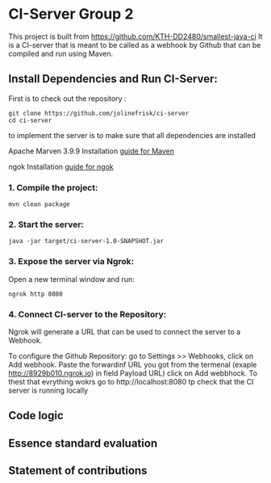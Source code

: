 # CI-Server Group 2
This project is built from https://github.com/KTH-DD2480/smallest-java-ci
It is a CI-server that is meant to be called as a webhook by Github that can be compiled and run using Maven.



## Install Dependencies and Run CI-Server:


First is to check out the repository :
```
git clone https://github.com/jolinefrisk/ci-server
cd ci-server
```


to implement the server  is to make sure that all dependencies are installed

Apache Marven 3.9.9
Installation [guide for Maven](https://maven.apache.org/install.html)

ngok
Installation [guide for ngok](https://ngrok.com/docs/guides/device-gateway/linux/)

### 1. Compile the project:

```mvn clean package```

### 2. Start the server:

```java -jar target/ci-server-1.0-SNAPSHOT.jar```

### 3. Expose the server via Ngrok:

Open a new terminal window and run:

```ngrok http 8080```

### 4. Connect CI-server to the Repository:

Ngrok will generate a URL that can be used to connect the server to a Webhook.

To configure the Github Repository:
go to Settings >> Webhooks, click on Add webhook.
Paste the forwardinf URL you got from the termenal (exaple http://8929b010.ngrok.io) in field Payload URL) click on Add webbhock. 
To thest that evrything wokrs go to http://localhost:8080 tp check that the CI server is running locally

## Code logic

## Essence standard evaluation

## Statement of contributions
